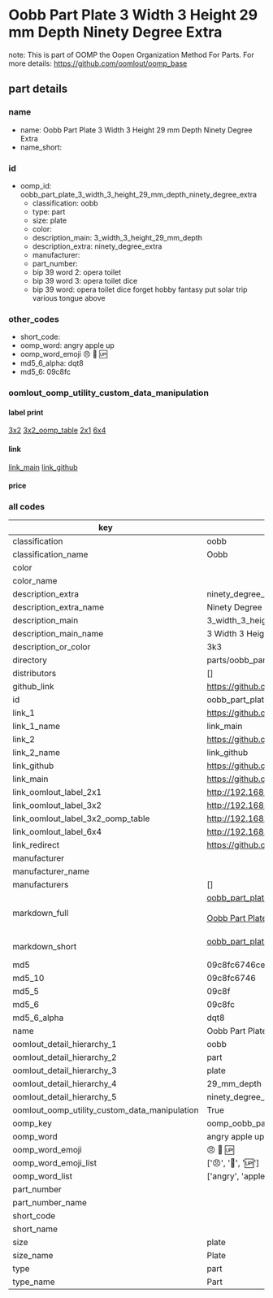# Oobb Part Plate 3 Width 3 Height 29 mm Depth Ninety Degree Extra  

note: This is part of OOMP the Oopen Organization Method For Parts. For more details: https://github.com/oomlout/oomp_base

##  part details
  







### name
* name: Oobb Part Plate 3 Width 3 Height 29 mm Depth Ninety Degree Extra
* name_short: 
### id
* oomp_id: oobb_part_plate_3_width_3_height_29_mm_depth_ninety_degree_extra
  * classification: oobb
  * type: part
  * size: plate
  * color: 
  * description_main: 3_width_3_height_29_mm_depth
  * description_extra: ninety_degree_extra
  * manufacturer: 
  * part_number: 
  * bip 39 word 2: opera toilet
  * bip 39 word 3: opera toilet dice
  * bip 39 word: opera toilet dice forget hobby fantasy put solar trip various tongue above

### other_codes
* short_code: 
* oomp_word: angry apple up
* oomp_word_emoji :angry: :apple: :up:
* md5_6_alpha: dqt8
* md5_6: 09c8fc






### oomlout_oomp_utility_custom_data_manipulation
#### label print
[3x2](http://192.168.1.245:1112/?label=oomp%20dqt8)
[3x2_oomp_table](http://192.168.1.108:1112/?label=oomp%20dqt8)
[2x1](http://192.168.1.242:1112/?label=oomp%20dqt8)
[6x4](http://192.168.1.55:1112/?label=oomp%20dqt8)    

#### link

[link_main](https://github.com/oomlout/oomlout_oomp_version_1_messy/tree/main/parts/oobb_part_plate_3_width_3_height_29_mm_depth_ninety_degree_extra) [link_github](https://github.com/oomlout/oomlout_oomp_version_1_messy/tree/main/parts/oobb_part_plate_3_width_3_height_29_mm_depth_ninety_degree_extra)                             

#### price







### all codes 
| key | value |  
| --- | --- |  
| classification | oobb |  
| classification_name | Oobb |  
| color |  |  
| color_name |  |  
| description_extra | ninety_degree_extra |  
| description_extra_name | Ninety Degree Extra |  
| description_main | 3_width_3_height_29_mm_depth |  
| description_main_name | 3 Width 3 Height 29 mm Depth |  
| description_or_color | 3k3 |  
| directory | parts/oobb_part_plate_3_width_3_height_29_mm_depth_ninety_degree_extra |  
| distributors | [] |  
| github_link | https://github.com/oomlout/oomlout_oomp_part_src/tree/main/parts/oobb_part_plate_3_width_3_height_29_mm_depth_ninety_degree_extra |  
| id | oobb_part_plate_3_width_3_height_29_mm_depth_ninety_degree_extra |  
| link_1 | https://github.com/oomlout/oomlout_oomp_version_1_messy/tree/main/parts/oobb_part_plate_3_width_3_height_29_mm_depth_ninety_degree_extra |  
| link_1_name | link_main |  
| link_2 | https://github.com/oomlout/oomlout_oomp_version_1_messy/tree/main/parts/oobb_part_plate_3_width_3_height_29_mm_depth_ninety_degree_extra |  
| link_2_name | link_github |  
| link_github | https://github.com/oomlout/oomlout_oomp_version_1_messy/tree/main/parts/oobb_part_plate_3_width_3_height_29_mm_depth_ninety_degree_extra |  
| link_main | https://github.com/oomlout/oomlout_oomp_version_1_messy/tree/main/parts/oobb_part_plate_3_width_3_height_29_mm_depth_ninety_degree_extra |  
| link_oomlout_label_2x1 | http://192.168.1.242:1112/?label=oomp%20dqt8 |  
| link_oomlout_label_3x2 | http://192.168.1.245:1112/?label=oomp%20dqt8 |  
| link_oomlout_label_3x2_oomp_table | http://192.168.1.108:1112/?label=oomp%20dqt8 |  
| link_oomlout_label_6x4 | http://192.168.1.55:1112/?label=oomp%20dqt8 |  
| link_redirect | https://github.com/oomlout/oomlout_oomp_version_1_messy/tree/main/parts/oobb_part_plate_3_width_3_height_29_mm_depth_ninety_degree_extra |  
| manufacturer |  |  
| manufacturer_name |  |  
| manufacturers | [] |  
| markdown_full | [oobb_part_plate_3_width_3_height_29_mm_depth_ninety_degree_extra](none)<br>[](none)<br>[Oobb Part Plate 3 Width 3 Height 29 Mm Depth Ninety Degree Extra](none)<br><br> |  
| markdown_short | [oobb_part_plate_3_width_3_height_29_mm_depth_ninety_degree_extra](none)<br><br> |  
| md5 | 09c8fc6746ce75d94c3625b47af8f4da |  
| md5_10 | 09c8fc6746 |  
| md5_5 | 09c8f |  
| md5_6 | 09c8fc |  
| md5_6_alpha | dqt8 |  
| name | Oobb Part Plate 3 Width 3 Height 29 mm Depth Ninety Degree Extra |  
| oomlout_detail_hierarchy_1 | oobb |  
| oomlout_detail_hierarchy_2 | part |  
| oomlout_detail_hierarchy_3 | plate |  
| oomlout_detail_hierarchy_4 | 29_mm_depth |  
| oomlout_detail_hierarchy_5 | ninety_degree_extra |  
| oomlout_oomp_utility_custom_data_manipulation | True |  
| oomp_key | oomp_oobb_part_plate_3_width_3_height_29_mm_depth_ninety_degree_extra |  
| oomp_word | angry apple up |  
| oomp_word_emoji | :angry: :apple: :up: |  
| oomp_word_emoji_list | [':angry:', ':apple:', ':up:'] |  
| oomp_word_list | ['angry', 'apple', 'up'] |  
| part_number |  |  
| part_number_name |  |  
| short_code |  |  
| short_name |  |  
| size | plate |  
| size_name | Plate |  
| type | part |  
| type_name | Part |  
